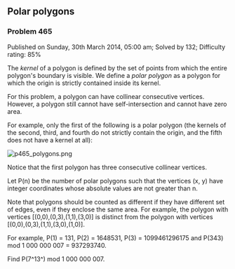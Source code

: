 Polar polygons
--------------

### Problem 465

Published on Sunday, 30th March 2014, 05:00 am; Solved by 132;
Difficulty rating: 85%

The *kernel* of a polygon is defined by the set of points from which the
entire polygon's boundary is visible. We define a *polar polygon* as a
polygon for which the origin is strictly contained inside its kernel.

For this problem, a polygon can have collinear consecutive vertices.
However, a polygon still cannot have self-intersection and cannot have
zero area.

For example, only the first of the following is a polar polygon (the
kernels of the second, third, and fourth do not strictly contain the
origin, and the fifth does not have a kernel at all):

![p465\_polygons.png](project/images/p465_polygons.png)

Notice that the first polygon has three consecutive collinear vertices.

Let P(n) be the number of polar polygons such that the vertices (x, y)
have integer coordinates whose absolute values are not greater than n.

Note that polygons should be counted as different if they have different
set of edges, even if they enclose the same area. For example, the
polygon with vertices [(0,0),(0,3),(1,1),(3,0)] is distinct from the
polygon with vertices [(0,0),(0,3),(1,1),(3,0),(1,0)].

For example, P(1) = 131, P(2) = 1648531, P(3) = 1099461296175 and P(343)
mod 1 000 000 007 = 937293740.

Find P(7^13^) mod 1 000 000 007.
